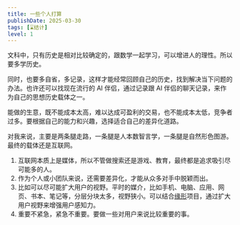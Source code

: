 ```yaml
---
title: 一些个人打算
publishDate: 2025-03-30
tags: [⌛结计]
level: 1
---
```


文科中，只有历史是相对比较确定的，跟数学一起学习，可以增进人的理性。所以要多学历史。

同时，也要多自省，多记录，这样才能经常回顾自己的历史，找到解决当下问题的办法。也许还可以找现在流行的 AI 伴侣，通过记录跟 AI 伴侣的聊天记录，来作为自己的思想历史载体之一。

能做的生意，既不能成本太高，难以达成可盈利的交易，也不能成本太低，竞争者过多。要根据自己的能力和兴趣，选择适合自己的差异化道路。

对我来说，主要是两条腿走路，一条腿是人本数智言学，一条腿是自然形色图游。最终的载体还是互联网。

1. 互联网本质上是媒体，所以不管做搜索还是游戏、教育，最终都是追求吸引尽可能多的人。
2. 作为个人或小团队来说，还需要差异化，才能从众多对手中脱颖而出。
3. 比如可以尽可能扩大用户的视野。平时的媒介，比如手机、电脑、应用、网页、书本、笔记等，分层分块太多，视野狭小。可以结合[缘形](/lab/20250322-relation-shape)项目，通过扩大用户视野来增强用户感知力。
4. 重要不紧急，紧急不重要。要做一些对用户来说比较重要的事。
